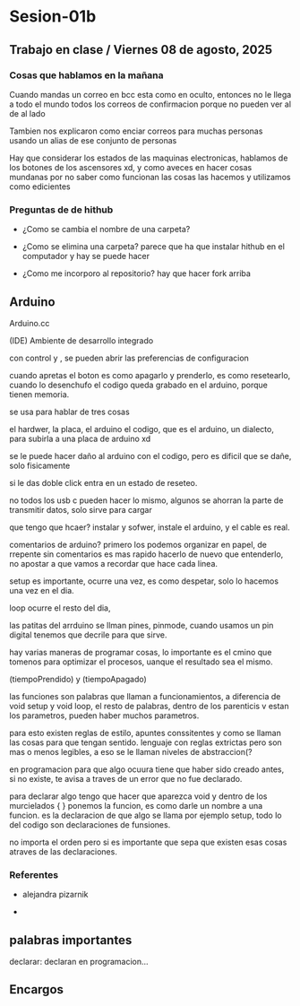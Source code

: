 # Sesion-01b

## Trabajo en clase / Viernes 08 de agosto, 2025

### Cosas que hablamos en la mañana

Cuando mandas un correo en bcc esta como en oculto, entonces no le llega a todo el mundo todos los correos de confirmacion porque no pueden ver al de al lado

Tambien nos explicaron como enciar correos para muchas personas usando un alias de ese conjunto de personas

Hay que considerar los estados de las maquinas electronicas, hablamos de los botones de los ascensores xd, y como aveces en hacer cosas mundanas por no saber como funcionan las cosas las hacemos y utilizamos como edicientes

### Preguntas de de hithub

- ¿Como se cambia el nombre de una carpeta?

- ¿Como se elimina una carpeta? parece que ha que instalar hithub en el computador y hay se puede hacer

- ¿Como me incorporo al repositorio? hay que hacer fork arriba

## Arduino

Arduino.cc

(IDE) Ambiente de desarrollo integrado

con control y , se pueden abrir las preferencias de configuracion

cuando apretas el boton es como apagarlo y prenderlo, es como resetearlo, cuando lo desenchufo el codigo queda grabado en el arduino, porque tienen memoria.

se usa para hablar de tres cosas

el hardwer, la placa, el arduino
el codigo, que es el arduino, un dialecto, para subirla a una placa de arduino xd

se le puede hacer daño al arduino con el codigo, pero es dificil que se dañe, solo fisicamente

si le das doble click entra en un estado de reseteo.

no todos los usb c pueden hacer lo mismo, algunos se ahorran la parte de transmitir datos, solo sirve para cargar

que tengo que hcaer? instalar y sofwer, instale el arduino, y el cable es real.

comentarios de arduino? primero los podemos organizar en papel, de rrepente sin comentarios es mas rapido hacerlo de nuevo que entenderlo, no apostar a que vamos a recordar que hace cada linea.

setup es importante, ocurre una vez, es como despetar, solo lo hacemos una vez en el dia.

loop  ocurre el resto del dia,

las patitas del arrduino se llman pines, pinmode, cuando usamos un pin digital tenemos que decrile para que sirve.

hay varias maneras de programar cosas, lo importante es el cmino que tomenos para optimizar el procesos, uanque el resultado sea el mismo.

(tiempoPrendido) y (tiempoApagado)

las funciones son palabras que llaman a funcionamientos, a diferencia de void setup y void loop, el resto de palabras, dentro de los parenticis v estan los parametros, pueden haber muchos parametros.

para esto existen reglas de estilo, apuntes conssitentes y como se llaman las cosas para que tengan sentido. lenguaje con reglas extrictas pero son mas o menos legibles, a eso se le llaman niveles de abstraccion(?

en programacion para que algo ocuura tiene que haber sido creado antes, si no existe, te avisa a traves de un error que no fue declarado.

para declarar algo tengo que hacer que aparezca void y dentro de los murcielados { } ponemos la funcion, es como darle un nombre a una funcion. es la declaracion de que algo se llama por ejemplo setup, todo lo del codigo son declaraciones de funsiones.

no importa el orden pero si es importante que sepa que existen esas cosas atraves de las declaraciones.

### Referentes

- alejandra pizarnik

- 

## palabras importantes

declarar: declaran en programacion...





## Encargos
